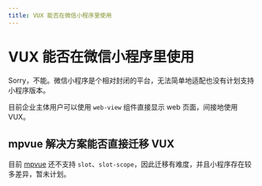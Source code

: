 ```yaml
---
title: VUX 能否在微信小程序里使用
---
```


# VUX 能否在微信小程序里使用

Sorry，不能。微信小程序是个相对封闭的平台，无法简单地适配也没有计划支持小程序版本。

目前企业主体用户可以使用 `web-view` 组件直接显示 web 页面，间接地使用 VUX。


## mpvue 解决方案能否直接迁移 VUX

目前 [mpvue](http://mpvue.com/) 还不支持 `slot`、`slot-scope`，因此迁移有难度，并且小程序存在较多差异，暂未计划。
